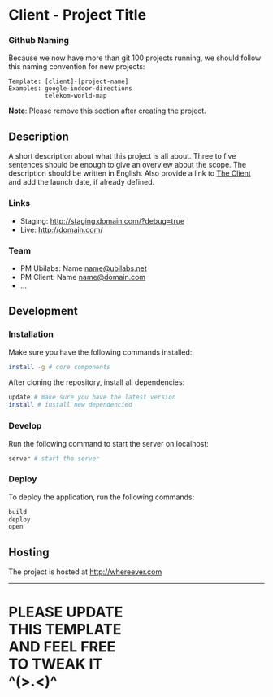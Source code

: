 # Client - Project Title

### Github Naming

Because we now have more than git 100 projects running, we should follow this naming convention for new projects:

```
Template: [client]-[project-name]
Examples: google-indoor-directions
          telekom-world-map
```

**Note**: Please remove this section after creating the project.

## Description

A short description about what this project is all about. 
Three to five sentences should be enough to give an overview about the scope.
The description should be written in English.
Also provide a link to [The Client](http://client.com) and add the launch date, if already defined.

### Links

* Staging: http://staging.domain.com/?debug=true
* Live: http://domain.com/

### Team

* PM Ubilabs: Name <name@ubilabs.net>
* PM Client: Name <name@domain.com>
* …

## Development

### Installation

Make sure you have the following commands installed:

```sh
install -g # core components
```

After cloning the repository, install all dependencies:

```sh
update # make sure you have the latest version
install # install new dependencied
```

### Develop

Run the following command to start the server on localhost:

```sh
server # start the server
```

### Deploy

To deploy the application, run the following commands:

```sh
build
deploy
open
```

## Hosting

The project is hosted at http://whereever.com

---
# PLEASE UPDATE <br>THIS TEMPLATE <br>AND FEEL FREE<br> TO TWEAK IT<br>^(>.<)^
